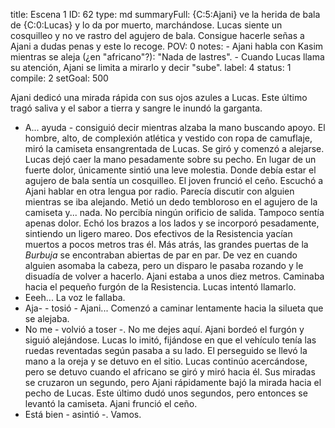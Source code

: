 title:          Escena 1
ID:             62
type:           md
summaryFull:    {C:5:Ajani} ve la herida de bala de {C:0:Lucas} y lo da por muerto, marchándose. Lucas siente un cosquilleo y no ve rastro del agujero de bala. Consigue hacerle señas a Ajani a dudas penas y este lo recoge.
POV:            0
notes:          - Ajani habla con Kasim mientras se aleja (¿en "africano"?): "Nada de lastres".
                - Cuando Lucas llama su atención, Ajani se limita a mirarlo y decir "sube".
label:          4
status:         1
compile:        2
setGoal:        500


Ajani dedicó una mirada rápida con sus ojos azules a Lucas. Este último tragó saliva y el sabor a tierra y sangre le inundó la garganta.
- A... ayuda - consiguió decir mientras alzaba la mano buscando apoyo.
El hombre, alto, de complexión atlética y vestido con ropa de camuflaje, miró la camiseta ensangrentada de Lucas. Se giró y comenzó a alejarse.
Lucas dejó caer la mano pesadamente sobre su pecho. En lugar de un fuerte dolor, únicamente sintió una leve molestia. Donde debía estar el agujero de bala sentía un cosquilleo. El joven frunció el ceño.
Escuchó a Ajani hablar en otra lengua por radio. Parecía discutir con alguien mientras se iba alejando.
Metió un dedo tembloroso en el agujero de la camiseta y... nada. No percibía ningún orificio de salida. Tampoco sentía apenas dolor.
Echó los brazos a los lados y se incorporó pesadamente, sintiendo un ligero mareo. Dos efectivos de la Resistencia yacían muertos a pocos metros tras él. Más atrás, las grandes puertas de la *Burbuja* se encontraban abiertas de par en par. De vez en cuando alguien asomaba la cabeza, pero un disparo le pasaba rozando y le disuadía de volver a hacerlo.
Ajani estaba a unos diez metros. Caminaba hacia el pequeño furgón de la Resistencia.
Lucas intentó llamarlo.
- Eeeh...
La voz le fallaba.
- Aja- - tosió - Ajani...
Comenzó a caminar lentamente hacia la silueta que se alejaba.
- No me - volvió a toser -. No me dejes aquí.
Ajani bordeó el furgón y siguió alejándose. Lucas lo imitó, fijándose en que el vehículo tenía las ruedas reventadas según pasaba a su lado.
El perseguido se llevó la mano a la oreja y se detuvo en el sitio. Lucas continúo acercándose, pero se detuvo cuando el africano se giró y miró hacia él.
Sus miradas se cruzaron un segundo, pero Ajani rápidamente bajó la mirada hacia el pecho de Lucas. Este último dudó unos segundos, pero entonces se levantó la camiseta.
Ajani frunció el ceño.
- Está bien - asintió -. Vamos.